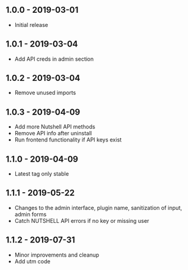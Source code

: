 ## 1.0.0 - 2019-03-01

- Initial release

## 1.0.1 - 2019-03-04

- Add API creds in admin section

## 1.0.2 - 2019-03-04

- Remove unused imports

## 1.0.3 - 2019-04-09

- Add more Nutshell API methods
- Remove API info after uninstall
- Run frontend functionality if API keys exist

## 1.1.0 - 2019-04-09

- Latest tag only stable

## 1.1.1 - 2019-05-22

- Changes to the admin interface, plugin name, sanitization of input, admin forms
- Catch NUTSHELL API errors if no key or missing user

## 1.1.2 - 2019-07-31

- Minor improvements and cleanup
- Add utm code



